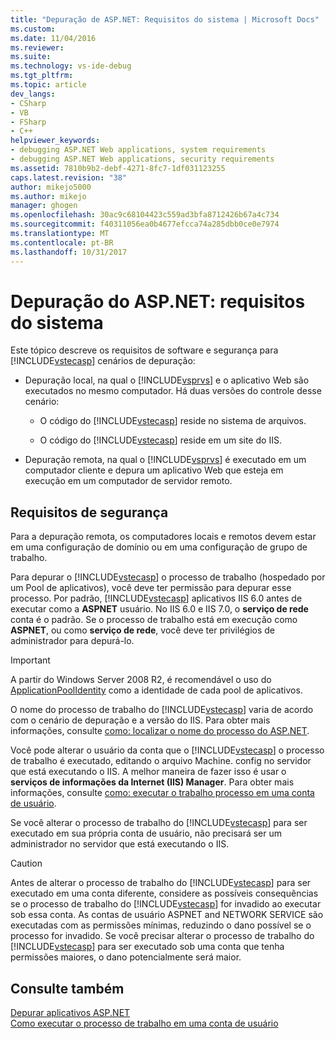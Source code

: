 ```yaml
---
title: "Depuração de ASP.NET: Requisitos do sistema | Microsoft Docs"
ms.custom: 
ms.date: 11/04/2016
ms.reviewer: 
ms.suite: 
ms.technology: vs-ide-debug
ms.tgt_pltfrm: 
ms.topic: article
dev_langs:
- CSharp
- VB
- FSharp
- C++
helpviewer_keywords:
- debugging ASP.NET Web applications, system requirements
- debugging ASP.NET Web applications, security requirements
ms.assetid: 7810b9b2-debf-4271-8fc7-1df031123255
caps.latest.revision: "38"
author: mikejo5000
ms.author: mikejo
manager: ghogen
ms.openlocfilehash: 30ac9c68104423c559ad3bfa8712426b67a4c734
ms.sourcegitcommit: f40311056ea0b4677efcca74a285dbb0ce0e7974
ms.translationtype: MT
ms.contentlocale: pt-BR
ms.lasthandoff: 10/31/2017
---
```

# <a name="aspnet-debugging-system-requirements"></a>Depuração do ASP.NET: requisitos do sistema
Este tópico descreve os requisitos de software e segurança para [!INCLUDE[vstecasp](../code-quality/includes/vstecasp_md.md)] cenários de depuração:  
  
-   Depuração local, na qual o [!INCLUDE[vsprvs](../code-quality/includes/vsprvs_md.md)] e o aplicativo Web são executados no mesmo computador. Há duas versões do controle desse cenário:  
  
    -   O código do [!INCLUDE[vstecasp](../code-quality/includes/vstecasp_md.md)] reside no sistema de arquivos.  
  
    -   O código do [!INCLUDE[vstecasp](../code-quality/includes/vstecasp_md.md)] reside em um site do IIS.  
  
-   Depuração remota, na qual o [!INCLUDE[vsprvs](../code-quality/includes/vsprvs_md.md)] é executado em um computador cliente e depura um aplicativo Web que esteja em execução em um computador de servidor remoto.  
  
## <a name="security-requirements"></a>Requisitos de segurança  
 Para a depuração remota, os computadores locais e remotos devem estar em uma configuração de domínio ou em uma configuração de grupo de trabalho.  
  
 Para depurar o [!INCLUDE[vstecasp](../code-quality/includes/vstecasp_md.md)] o processo de trabalho (hospedado por um Pool de aplicativos), você deve ter permissão para depurar esse processo. Por padrão, [!INCLUDE[vstecasp](../code-quality/includes/vstecasp_md.md)] aplicativos IIS 6.0 antes de executar como a **ASPNET** usuário. No IIS 6.0 e IIS 7.0, o **serviço de rede** conta é o padrão. Se o processo de trabalho está em execução como **ASPNET**, ou como **serviço de rede**, você deve ter privilégios de administrador para depurá-lo.

 > [!IMPORTANT]
 > A partir do Windows Server 2008 R2, é recomendável o uso do [ApplicationPoolIdentity](https://docs.microsoft.com/en-us/iis/manage/configuring-security/application-pool-identities) como a identidade de cada pool de aplicativos.
  
 O nome do processo de trabalho do [!INCLUDE[vstecasp](../code-quality/includes/vstecasp_md.md)] varia de acordo com o cenário de depuração e a versão do IIS. Para obter mais informações, consulte [como: localizar o nome do processo do ASP.NET](../debugger/how-to-find-the-name-of-the-aspnet-process.md).  
  
 Você pode alterar o usuário da conta que o [!INCLUDE[vstecasp](../code-quality/includes/vstecasp_md.md)] o processo de trabalho é executado, editando o arquivo Machine. config no servidor que está executando o IIS. A melhor maneira de fazer isso é usar o **serviços de informações da Internet (IIS) Manager**. Para obter mais informações, consulte [como: executar o trabalho processo em uma conta de usuário](../debugger/how-to-run-the-worker-process-under-a-user-account.md).  
  
 Se você alterar o processo de trabalho do [!INCLUDE[vstecasp](../code-quality/includes/vstecasp_md.md)] para ser executado em sua própria conta de usuário, não precisará ser um administrador no servidor que está executando o IIS.  
  
> [!CAUTION]
>  Antes de alterar o processo de trabalho do [!INCLUDE[vstecasp](../code-quality/includes/vstecasp_md.md)] para ser executado em uma conta diferente, considere as possíveis consequências se o processo de trabalho do [!INCLUDE[vstecasp](../code-quality/includes/vstecasp_md.md)] for invadido ao executar sob essa conta. As contas de usuário ASPNET and NETWORK SERVICE são executadas com as permissões mínimas, reduzindo o dano possível se o processo for invadido. Se você precisar alterar o processo de trabalho do [!INCLUDE[vstecasp](../code-quality/includes/vstecasp_md.md)] para ser executado sob uma conta que tenha permissões maiores, o dano potencialmente será maior.  
  
## <a name="see-also"></a>Consulte também  
 [Depurar aplicativos ASP.NET](../debugger/how-to-enable-debugging-for-aspnet-applications.md)   
 [Como executar o processo de trabalho em uma conta de usuário](../debugger/how-to-run-the-worker-process-under-a-user-account.md)